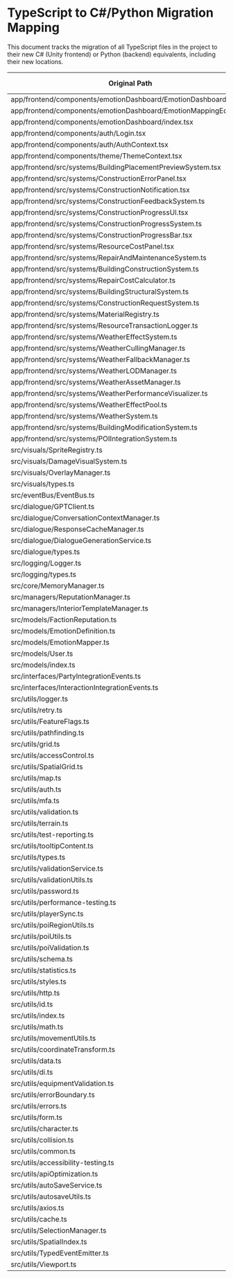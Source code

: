 # TypeScript to C#/Python Migration Mapping

This document tracks the migration of all TypeScript files in the project to their new C# (Unity frontend) or Python (backend) equivalents, including their new locations.

| Original Path | Target Language | New Location |
|--------------|----------------|--------------|
| app/frontend/components/emotionDashboard/EmotionDashboard.tsx | C# | Dreamforge/Dreamforge/Assets/Scripts/UI/EmotionDashboard.cs |
| app/frontend/components/emotionDashboard/EmotionMappingEditor.tsx | C# | Dreamforge/Dreamforge/Assets/Scripts/UI/EmotionMappingEditor.cs |
| app/frontend/components/emotionDashboard/index.tsx | C# | Dreamforge/Dreamforge/Assets/Scripts/UI/EmotionDashboardIndex.cs |
| app/frontend/components/auth/Login.tsx | C# | Dreamforge/Dreamforge/Assets/Scripts/UI/Login.cs |
| app/frontend/components/auth/AuthContext.tsx | C# | Dreamforge/Dreamforge/Assets/Scripts/UI/AuthContext.cs |
| app/frontend/components/theme/ThemeContext.tsx | C# | Dreamforge/Dreamforge/Assets/Scripts/UI/ThemeContext.cs |
| app/frontend/src/systems/BuildingPlacementPreviewSystem.tsx | C# | Dreamforge/Dreamforge/Assets/Scripts/Systems/BuildingPlacementPreviewSystem.cs |
| app/frontend/src/systems/ConstructionErrorPanel.tsx | C# | Dreamforge/Dreamforge/Assets/Scripts/UI/ConstructionErrorPanel.cs |
| app/frontend/src/systems/ConstructionNotification.tsx | C# | Dreamforge/Dreamforge/Assets/Scripts/UI/ConstructionNotification.cs |
| app/frontend/src/systems/ConstructionFeedbackSystem.ts | C# | Dreamforge/Dreamforge/Assets/Scripts/Systems/ConstructionFeedbackSystem.cs |
| app/frontend/src/systems/ConstructionProgressUI.tsx | C# | Dreamforge/Dreamforge/Assets/Scripts/UI/ConstructionProgressUI.cs |
| app/frontend/src/systems/ConstructionProgressSystem.ts | C# | Dreamforge/Dreamforge/Assets/Scripts/Systems/ConstructionProgressSystem.cs |
| app/frontend/src/systems/ConstructionProgressBar.tsx | C# | Dreamforge/Dreamforge/Assets/Scripts/UI/ConstructionProgressBar.cs |
| app/frontend/src/systems/ResourceCostPanel.tsx | C# | Dreamforge/Dreamforge/Assets/Scripts/UI/ResourceCostPanel.cs |
| app/frontend/src/systems/RepairAndMaintenanceSystem.ts | C# | Dreamforge/Dreamforge/Assets/Scripts/Systems/RepairAndMaintenanceSystem.cs |
| app/frontend/src/systems/BuildingConstructionSystem.ts | C# | Dreamforge/Dreamforge/Assets/Scripts/Systems/BuildingConstructionSystem.cs |
| app/frontend/src/systems/RepairCostCalculator.ts | C# | Dreamforge/Dreamforge/Assets/Scripts/Systems/RepairCostCalculator.cs |
| app/frontend/src/systems/BuildingStructuralSystem.ts | C# | Dreamforge/Dreamforge/Assets/Scripts/Systems/BuildingStructuralSystem.cs |
| app/frontend/src/systems/ConstructionRequestSystem.ts | C# | Dreamforge/Dreamforge/Assets/Scripts/Systems/ConstructionRequestSystem.cs |
| app/frontend/src/systems/MaterialRegistry.ts | C# | Dreamforge/Dreamforge/Assets/Scripts/Systems/MaterialRegistry.cs |
| app/frontend/src/systems/ResourceTransactionLogger.ts | C# | Dreamforge/Dreamforge/Assets/Scripts/Systems/ResourceTransactionLogger.cs |
| app/frontend/src/systems/WeatherEffectSystem.ts | C# | Dreamforge/Dreamforge/Assets/Scripts/Systems/WeatherEffectSystem.cs |
| app/frontend/src/systems/WeatherCullingManager.ts | C# | Dreamforge/Dreamforge/Assets/Scripts/Systems/WeatherCullingManager.cs |
| app/frontend/src/systems/WeatherFallbackManager.ts | C# | Dreamforge/Dreamforge/Assets/Scripts/Systems/WeatherFallbackManager.cs |
| app/frontend/src/systems/WeatherLODManager.ts | C# | Dreamforge/Dreamforge/Assets/Scripts/Systems/WeatherLODManager.cs |
| app/frontend/src/systems/WeatherAssetManager.ts | C# | Dreamforge/Dreamforge/Assets/Scripts/Systems/WeatherAssetManager.cs |
| app/frontend/src/systems/WeatherPerformanceVisualizer.ts | C# | Dreamforge/Dreamforge/Assets/Scripts/Systems/WeatherPerformanceVisualizer.cs |
| app/frontend/src/systems/WeatherEffectPool.ts | C# | Dreamforge/Dreamforge/Assets/Scripts/Systems/WeatherEffectPool.cs |
| app/frontend/src/systems/WeatherSystem.ts | C# | Dreamforge/Dreamforge/Assets/Scripts/Systems/WeatherSystem.cs |
| app/frontend/src/systems/BuildingModificationSystem.ts | C# | Dreamforge/Dreamforge/Assets/Scripts/Systems/BuildingModificationSystem.cs |
| app/frontend/src/systems/POIIntegrationSystem.ts | C# | Dreamforge/Dreamforge/Assets/Scripts/Systems/POIIntegrationSystem.cs |
| src/visuals/SpriteRegistry.ts | C# | Dreamforge/Dreamforge/Assets/Scripts/Visuals/SpriteRegistry.cs |
| src/visuals/DamageVisualSystem.ts | C# | Dreamforge/Dreamforge/Assets/Scripts/Visuals/DamageVisualSystem.cs |
| src/visuals/OverlayManager.ts | C# | Dreamforge/Dreamforge/Assets/Scripts/Visuals/OverlayManager.cs |
| src/visuals/types.ts | C# | Dreamforge/Dreamforge/Assets/Scripts/Visuals/Types.cs |
| src/eventBus/EventBus.ts | C# | Dreamforge/Dreamforge/Assets/Scripts/Core/EventBus.cs |
| src/dialogue/GPTClient.ts | C# | Dreamforge/Dreamforge/Assets/Scripts/Dialogue/GPTClient.cs |
| src/dialogue/ConversationContextManager.ts | C# | Dreamforge/Dreamforge/Assets/Scripts/Dialogue/ConversationContextManager.cs |
| src/dialogue/ResponseCacheManager.ts | C# | Dreamforge/Dreamforge/Assets/Scripts/Dialogue/ResponseCacheManager.cs |
| src/dialogue/DialogueGenerationService.ts | C# | Dreamforge/Dreamforge/Assets/Scripts/Dialogue/DialogueGenerationService.cs |
| src/dialogue/types.ts | C# | Dreamforge/Dreamforge/Assets/Scripts/Dialogue/Types.cs |
| src/logging/Logger.ts | C# | Dreamforge/Dreamforge/Assets/Scripts/Core/Logger.cs |
| src/logging/types.ts | C# | Dreamforge/Dreamforge/Assets/Scripts/Core/LoggerTypes.cs |
| src/core/MemoryManager.ts | C# | Dreamforge/Dreamforge/Assets/Scripts/Core/MemoryManager.cs |
| src/managers/ReputationManager.ts | C# | Dreamforge/Dreamforge/Assets/Scripts/Managers/ReputationManager.cs |
| src/managers/InteriorTemplateManager.ts | C# | Dreamforge/Dreamforge/Assets/Scripts/Managers/InteriorTemplateManager.cs |
| src/models/FactionReputation.ts | C# | Dreamforge/Dreamforge/Assets/Scripts/Models/FactionReputation.cs |
| src/models/EmotionDefinition.ts | C# | Dreamforge/Dreamforge/Assets/Scripts/Models/EmotionDefinition.cs |
| src/models/EmotionMapper.ts | C# | Dreamforge/Dreamforge/Assets/Scripts/Models/EmotionMapper.cs |
| src/models/User.ts | C# | Dreamforge/Dreamforge/Assets/Scripts/Models/User.cs |
| src/models/index.ts | C# | Dreamforge/Dreamforge/Assets/Scripts/Models/Index.cs |
| src/interfaces/PartyIntegrationEvents.ts | C# | Dreamforge/Dreamforge/Assets/Scripts/Interfaces/PartyIntegrationEvents.cs |
| src/interfaces/InteractionIntegrationEvents.ts | C# | Dreamforge/Dreamforge/Assets/Scripts/Interfaces/InteractionIntegrationEvents.cs |
| src/utils/logger.ts | Python | backend/utils/logger.py |
| src/utils/retry.ts | Python | backend/utils/retry.py |
| src/utils/FeatureFlags.ts | Python | backend/utils/feature_flags.py |
| src/utils/pathfinding.ts | Python | backend/utils/pathfinding.py |
| src/utils/grid.ts | Python | backend/utils/grid.py |
| src/utils/accessControl.ts | Python | backend/utils/access_control.py |
| src/utils/SpatialGrid.ts | Python | backend/utils/spatial_grid.py |
| src/utils/map.ts | Python | backend/utils/map.py |
| src/utils/auth.ts | Python | backend/utils/auth.py |
| src/utils/mfa.ts | Python | backend/utils/mfa.py |
| src/utils/validation.ts | Python | backend/utils/validation.py |
| src/utils/terrain.ts | Python | backend/utils/terrain.py |
| src/utils/test-reporting.ts | Python | backend/utils/test_reporting.py |
| src/utils/tooltipContent.ts | Python | backend/utils/tooltip_content.py |
| src/utils/types.ts | Python | backend/utils/types.py |
| src/utils/validationService.ts | Python | backend/utils/validation_service.py |
| src/utils/validationUtils.ts | Python | backend/utils/validation_utils.py |
| src/utils/password.ts | Python | backend/utils/password.py |
| src/utils/performance-testing.ts | Python | backend/utils/performance_testing.py |
| src/utils/playerSync.ts | Python | backend/utils/player_sync.py |
| src/utils/poiRegionUtils.ts | Python | backend/utils/poi_region_utils.py |
| src/utils/poiUtils.ts | Python | backend/utils/poi_utils.py |
| src/utils/poiValidation.ts | Python | backend/utils/poi_validation.py |
| src/utils/schema.ts | Python | backend/utils/schema.py |
| src/utils/statistics.ts | Python | backend/utils/statistics.py |
| src/utils/styles.ts | Python | backend/utils/styles.py |
| src/utils/http.ts | Python | backend/utils/http.py |
| src/utils/id.ts | Python | backend/utils/id.py |
| src/utils/index.ts | Python | backend/utils/index.py |
| src/utils/math.ts | Python | backend/utils/math.py |
| src/utils/movementUtils.ts | Python | backend/utils/movement_utils.py |
| src/utils/coordinateTransform.ts | Python | backend/utils/coordinate_transform.py |
| src/utils/data.ts | Python | backend/utils/data.py |
| src/utils/di.ts | Python | backend/utils/di.py |
| src/utils/equipmentValidation.ts | Python | backend/utils/equipment_validation.py |
| src/utils/errorBoundary.ts | Python | backend/utils/error_boundary.py |
| src/utils/errors.ts | Python | backend/utils/errors.py |
| src/utils/form.ts | Python | backend/utils/form.py |
| src/utils/character.ts | Python | backend/utils/character.py |
| src/utils/collision.ts | Python | backend/utils/collision.py |
| src/utils/common.ts | Python | backend/utils/common.py |
| src/utils/accessibility-testing.ts | Python | backend/utils/accessibility_testing.py |
| src/utils/apiOptimization.ts | Python | backend/utils/api_optimization.py |
| src/utils/autoSaveService.ts | Python | backend/utils/auto_save_service.py |
| src/utils/autosaveUtils.ts | Python | backend/utils/autosave_utils.py |
| src/utils/axios.ts | Python | backend/utils/axios.py |
| src/utils/cache.ts | Python | backend/utils/cache.py |
| src/utils/SelectionManager.ts | Python | backend/utils/selection_manager.py |
| src/utils/SpatialIndex.ts | Python | backend/utils/spatial_index.py |
| src/utils/TypedEventEmitter.ts | Python | backend/utils/typed_event_emitter.py |
| src/utils/Viewport.ts | Python | backend/utils/viewport.py | 